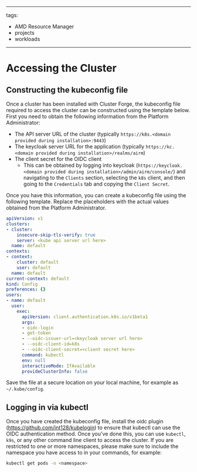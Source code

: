 <!--
Copyright © Advanced Micro Devices, Inc., or its affiliates.

SPDX-License-Identifier: MIT
-->

---
tags:
  - AMD Resource Manager
  - projects
  - workloads
---
# Accessing the Cluster

## Constructing the kubeconfig file
Once a cluster has been installed with Cluster Forge, the kubeconfig file required to access the cluster can be constructed using the template below.
First you need to obtain the following information from the Platform Administrator:
- The API server URL of the cluster (typically `https://k8s.<domain provided during installation>:9443`)
- The keycloak server URL for the application (typically `https://kc.<domain provided during installation>/realms/airm`)
- The client secret for the OIDC client
  - This can be obtained by logging into keycloak (`https://keycloak.<domain provided during installation>/admin/airm/console/`) and navigating to the `Clients` section, selecting the `k8s` client, and then going to the `Credentials` tab and copying the `Client Secret`.

Once you have this information, you can create a kubeconfig file using the following template. Replace the placeholders with the actual values obtained from the Platform Administrator.

```yaml
apiVersion: v1
clusters:
- cluster:
    insecure-skip-tls-verify: true
    server: <kube api server url here>
  name: default
contexts:
- context:
    cluster: default
    user: default
  name: default
current-context: default
kind: Config
preferences: {}
users:
- name: default
  user:
    exec:
      apiVersion: client.authentication.k8s.io/v1beta1
      args:
      - oidc-login
      - get-token
      - --oidc-issuer-url=<keycloak server url here>
      - --oidc-client-id=k8s
      - --oidc-client-secret=<client secret here>
      command: kubectl
      env: null
      interactiveMode: IfAvailable
      provideClusterInfo: false
```

Save the file at a secure location on your local machine, for example as `~/.kube/config`.

## Logging in via kubectl
Once you have created the kubeconfig file, install the oidc plugin (https://github.com/int128/kubelogin) to ensure that kubectl can use the OIDC authentication method.
Once you've done this, you can use `kubectl`, `k9s`, or any other command line client to access the cluster.
If you are restricted to one or more namespaces, please make sure to include the namespace you have access to in your commands, for example:
```bash
kubectl get pods -n <namespace>
```
